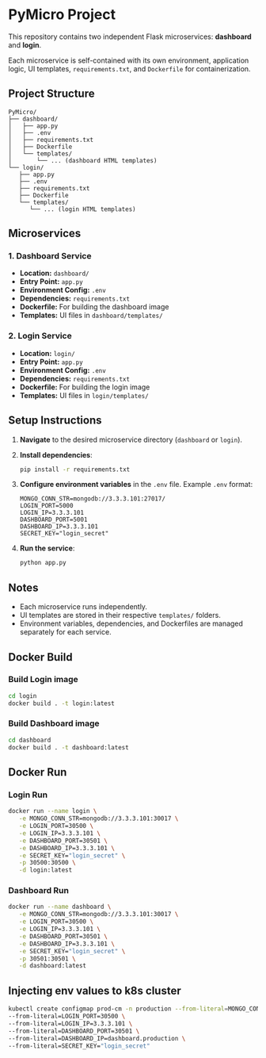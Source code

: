# PyMicro Project

This repository contains two independent Flask microservices: **dashboard** and **login**.

Each microservice is self-contained with its own environment, application logic, UI templates, `requirements.txt`, and `Dockerfile` for containerization.

## Project Structure

```text
PyMicro/
├── dashboard/
│   ├── app.py
│   ├── .env
│   ├── requirements.txt
│   ├── Dockerfile
│   └── templates/
│       └── ... (dashboard HTML templates)
└── login/
   ├── app.py
   ├── .env
   ├── requirements.txt
   ├── Dockerfile
   └── templates/
      └── ... (login HTML templates)
```

## Microservices

### 1. Dashboard Service

- **Location:** `dashboard/`
- **Entry Point:** `app.py`
- **Environment Config:** `.env`
- **Dependencies:** `requirements.txt`
- **Dockerfile:** For building the dashboard image
- **Templates:** UI files in `dashboard/templates/`

### 2. Login Service

- **Location:** `login/`
- **Entry Point:** `app.py`
- **Environment Config:** `.env`
- **Dependencies:** `requirements.txt`
- **Dockerfile:** For building the login image
- **Templates:** UI files in `login/templates/`

## Setup Instructions

1. **Navigate** to the desired microservice directory (`dashboard` or `login`).

2. **Install dependencies**:

   ```bash
   pip install -r requirements.txt
   ```

3. **Configure environment variables** in the `.env` file.
   Example `.env` format:

   ```env
   MONGO_CONN_STR=mongodb://3.3.3.101:27017/
   LOGIN_PORT=5000
   LOGIN_IP=3.3.3.101
   DASHBOARD_PORT=5001
   DASHBOARD_IP=3.3.3.101
   SECRET_KEY="login_secret"
   ```

4. **Run the service**:

   ```bash
   python app.py
   ```

## Notes

- Each microservice runs independently.
- UI templates are stored in their respective `templates/` folders.
- Environment variables, dependencies, and Dockerfiles are managed separately for each service.

## Docker Build

### Build Login image

```bash
cd login
docker build . -t login:latest
```

### Build Dashboard image

```bash
cd dashboard
docker build . -t dashboard:latest
```

## Docker Run

### Login Run

```bash
docker run --name login \
   -e MONGO_CONN_STR=mongodb://3.3.3.101:30017 \
   -e LOGIN_PORT=30500 \
   -e LOGIN_IP=3.3.3.101 \
   -e DASHBOARD_PORT=30501 \
   -e DASHBOARD_IP=3.3.3.101 \
   -e SECRET_KEY="login_secret" \
   -p 30500:30500 \
   -d login:latest
```

### Dashboard Run

```bash
docker run --name dashboard \
   -e MONGO_CONN_STR=mongodb://3.3.3.101:30017 \
   -e LOGIN_PORT=30500 \
   -e LOGIN_IP=3.3.3.101 \
   -e DASHBOARD_PORT=30501 \
   -e DASHBOARD_IP=3.3.3.101 \
   -e SECRET_KEY="login_secret" \
   -p 30501:30501 \
   -d dashboard:latest
```

## Injecting env values to k8s cluster

```bash
kubectl create configmap prod-cm -n production --from-literal=MONGO_CONN_STR=mongodb://3.3.3.101:30017 \
--from-literal=LOGIN_PORT=30500 \
--from-literal=LOGIN_IP=3.3.3.101 \
--from-literal=DASHBOARD_PORT=30501 \
--from-literal=DASHBOARD_IP=dashboard.production \
--from-literal=SECRET_KEY="login_secret"
```
